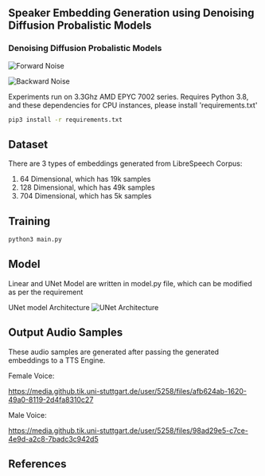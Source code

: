 ## Speaker Embedding Generation using Denoising Diffusion Probalistic Models

### Denoising Diffusion Probalistic Models
![Forward Noise](https://github.tik.uni-stuttgart.de/FlorianLux/SpeakerEmbeddingGenerationDenoisingDiffusion/blob/master/figures/Forward_noise.png)

![Backward Noise](https://github.tik.uni-stuttgart.de/FlorianLux/SpeakerEmbeddingGenerationDenoisingDiffusion/blob/master/figures/backward_noise.png)

Experiments run on 3.3Ghz AMD EPYC 7002 series. Requires Python 3.8, and these dependencies for CPU instances, please install 'requirements.txt'

```bash
pip3 install -r requirements.txt
```

## Dataset

There are 3 types of embeddings generated from LibreSpeech Corpus: 
1. 64 Dimensional, which has 19k samples
2. 128 Dimensional, which has 49k samples
3. 704 Dimensional, which has 5k samples

## Training
```bash
python3 main.py
```

## Model

Linear and UNet Model are written in model.py file, which can be modified as per the requirement

UNet model Architecture
![UNet Architecture](https://github.tik.uni-stuttgart.de/FlorianLux/SpeakerEmbeddingGenerationDenoisingDiffusion/blob/master/figures/Unet.drawio.png)
## Output Audio Samples
These audio samples are generated after passing the generated embeddings to a TTS Engine. 


Female Voice:  

https://media.github.tik.uni-stuttgart.de/user/5258/files/afb624ab-1620-49a0-8119-2d4fa8310c27

Male Voice: 

https://media.github.tik.uni-stuttgart.de/user/5258/files/98ad29e5-c7ce-4e9d-a2c8-7badc3c942d5

## References






